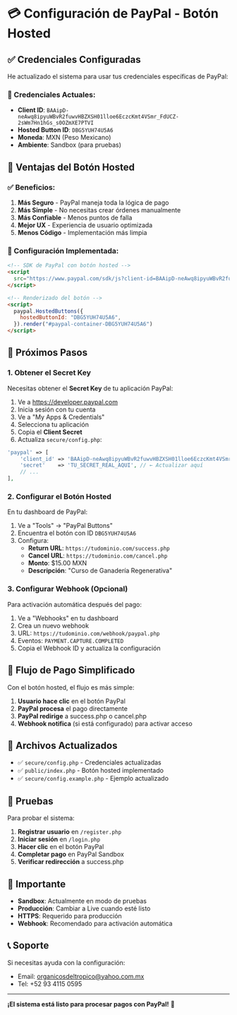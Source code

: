 # 💳 Configuración de PayPal - Botón Hosted

## ✅ Credenciales Configuradas

He actualizado el sistema para usar tus credenciales específicas de PayPal:

### 🔑 Credenciales Actuales:
- **Client ID**: `BAAipD-neAwq8ipyuWBvR2fuwvHBZXSH01lloe6EczcKmt4VSmr_FdUCZ-2sWm7Hn1hGs_s0OZmXE7PTVI`
- **Hosted Button ID**: `DBG5YUH74U5A6`
- **Moneda**: MXN (Peso Mexicano)
- **Ambiente**: Sandbox (para pruebas)

## 🚀 Ventajas del Botón Hosted

### ✅ Beneficios:
1. **Más Seguro** - PayPal maneja toda la lógica de pago
2. **Más Simple** - No necesitas crear órdenes manualmente
3. **Más Confiable** - Menos puntos de falla
4. **Mejor UX** - Experiencia de usuario optimizada
5. **Menos Código** - Implementación más limpia

### 🔧 Configuración Implementada:

```html
<!-- SDK de PayPal con botón hosted -->
<script 
  src="https://www.paypal.com/sdk/js?client-id=BAAipD-neAwq8ipyuWBvR2fuwvHBZXSH01lloe6EczcKmt4VSmr_FdUCZ-2sWm7Hn1hGs_s0OZmXE7PTVI&components=hosted-buttons&disable-funding=venmo&currency=MXN">
</script>

<!-- Renderizado del botón -->
<script>
  paypal.HostedButtons({
    hostedButtonId: "DBG5YUH74U5A6",
  }).render("#paypal-container-DBG5YUH74U5A6")
</script>
```

## 📝 Próximos Pasos

### 1. Obtener el Secret Key
Necesitas obtener el **Secret Key** de tu aplicación PayPal:

1. Ve a https://developer.paypal.com
2. Inicia sesión con tu cuenta
3. Ve a "My Apps & Credentials"
4. Selecciona tu aplicación
5. Copia el **Client Secret**
6. Actualiza `secure/config.php`:

```php
'paypal' => [
    'client_id' => 'BAAipD-neAwq8ipyuWBvR2fuwvHBZXSH01lloe6EczcKmt4VSmr_FdUCZ-2sWm7Hn1hGs_s0OZmXE7PTVI',
    'secret'    => 'TU_SECRET_REAL_AQUI', // ← Actualizar aquí
    // ...
],
```

### 2. Configurar el Botón Hosted

En tu dashboard de PayPal:

1. Ve a "Tools" → "PayPal Buttons"
2. Encuentra el botón con ID `DBG5YUH74U5A6`
3. Configura:
   - **Return URL**: `https://tudominio.com/success.php`
   - **Cancel URL**: `https://tudominio.com/cancel.php`
   - **Monto**: $15.00 MXN
   - **Descripción**: "Curso de Ganadería Regenerativa"

### 3. Configurar Webhook (Opcional)

Para activación automática después del pago:

1. Ve a "Webhooks" en tu dashboard
2. Crea un nuevo webhook
3. URL: `https://tudominio.com/webhook/paypal.php`
4. Eventos: `PAYMENT.CAPTURE.COMPLETED`
5. Copia el Webhook ID y actualiza la configuración

## 🔄 Flujo de Pago Simplificado

Con el botón hosted, el flujo es más simple:

1. **Usuario hace clic** en el botón PayPal
2. **PayPal procesa** el pago directamente
3. **PayPal redirige** a success.php o cancel.php
4. **Webhook notifica** (si está configurado) para activar acceso

## 📁 Archivos Actualizados

- ✅ `secure/config.php` - Credenciales actualizadas
- ✅ `public/index.php` - Botón hosted implementado
- ✅ `secure/config.example.php` - Ejemplo actualizado

## 🧪 Pruebas

Para probar el sistema:

1. **Registrar usuario** en `/register.php`
2. **Iniciar sesión** en `/login.php`
3. **Hacer clic** en el botón PayPal
4. **Completar pago** en PayPal Sandbox
5. **Verificar redirección** a success.php

## 🚨 Importante

- **Sandbox**: Actualmente en modo de pruebas
- **Producción**: Cambiar a Live cuando esté listo
- **HTTPS**: Requerido para producción
- **Webhook**: Recomendado para activación automática

## 📞 Soporte

Si necesitas ayuda con la configuración:
- Email: organicosdeltropico@yahoo.com.mx
- Tel: +52 93 4115 0595

---

**¡El sistema está listo para procesar pagos con PayPal!** 🎉
